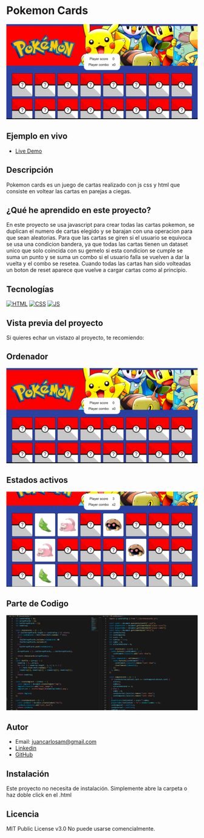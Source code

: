 # Pokemon Cards

![Imagen del proyecto](https://raw.githubusercontent.com/JuanCarlosAlo/pokemon-cards/main/src/assets/images/readme-.jpg)

## Ejemplo en vivo

- [Live Demo]()

## Descripción

Pokemon cards es un juego de cartas realizado con js css y html que consiste en voltear las cartas en parejas a ciegas.

## ¿Qué he aprendido en este proyecto?

En este proyecto se usa javascript para crear todas las cartas pokemon, se duplican el numero de cartas elegido y se barajan con una operacion para que sean aleatorias. Para que las cartas se giren si el usuario se equivoca se usa una condicion bandera, ya que todas las cartas tienen un dataset unico que solo coincida con su gemelo si esta condicion se cumple se suma un punto y se suma un combo si el usuario falla se vuelven a dar la vuelta y el combo se resetea. Cuando todas las cartas han sido volteadas un boton de reset aparece que vuelve a cargar cartas como al principio.

## Tecnologías

<!-- Iconos sacados de: https://github.com/hendrasob/badges/blob/master/README.md y https://github.com/alexandresanlim/Badges4-README.md-Profile -->

[![HTML](https://img.shields.io/badge/HTML5-E34F26?style=for-the-badge&logo=html5&logoColor=white)](https://es.wikipedia.org/wiki/HTML5)
[![CSS](https://img.shields.io/badge/CSS3-1572B6?style=for-the-badge&logo=css3&logoColor=white)](https://es.wikipedia.org/wiki/CSS)
[![JS](https://img.shields.io/badge/JavaScript-F7DF1E?style=for-the-badge&logo=javascript&logoColor=black)](https://es.wikipedia.org/wiki/JavaScript)

## Vista previa del proyecto

Si quieres echar un vistazo al proyecto, te recomiendo:

## Ordenador

![Captura del proyecto](https://raw.githubusercontent.com/JuanCarlosAlo/pokemon-cards/main/src/assets/images/readme-.jpg)

## Estados activos

![Captura del proyecto](https://raw.githubusercontent.com/JuanCarlosAlo/pokemon-cards/main/src/assets/images/readme-2.jpg)

## Parte de Codigo

![Captura del proyecto](https://raw.githubusercontent.com/JuanCarlosAlo/pokemon-cards/main/src/assets/images/readme-3.jpg)

## Autor

- Email: juancarlosam@gmail.com
- [Linkedin](https://www.linkedin.com/in/juan-carlos-alonso-966280166/)
- [GitHub](https://github.com/JuanCarlosAlo)

## Instalación

Este proyecto no necesita de instalación. Simplemente abre la carpeta o haz doble click en el .html

## Licencia

MIT Public License v3.0
No puede usarse comencialmente.
